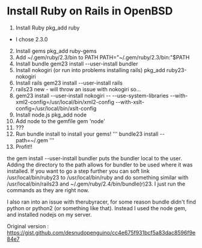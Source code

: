 # Install Ruby on Rails in OpenBSD
1. Install Ruby
pkg_add ruby
- I chose 2.3.0
2. Install gems
pkg_add ruby-gems
3. Add ~/.gem/ruby/2.3/bin to PATH 
PATH="~/.gem/ruby/2.3/bin:"$PATH
4. Install bundle
gem23 install --user-install bundler
5. Install nokogiri (or run into problems installing rails)
pkg_add ruby23-nokogiri
6. Install rails
gem23 install --user-install rails
7. rails23 new <projectname> - will throw an issue with nokogiri so...
8. gem23 install --user-install nokogiri -- --use-system-libraries --with-xml2-config=/usr/local/bin/xml2-config --with-xslt-config=/usr/local/bin/xslt-config
9. Install node.js
pkg_add node
10. Add node to the gemfile
gem 'node'
11. ???
12. Run bundle install to install your gems!
''' bundle23 install --path=~/.gem  '''
13. Profit!!

the gem install --user-install bundler puts the bundler local to the user. Adding the directory to the path allows for bundler to be used where it was installed. If you want to go a step further you can soft link /usr/local/bin/ruby23 to /usr/local/bin/ruby and do something similar with /usr/local/bin/rails23 and ~/.gem/ruby/2.4/bin/bundle(r)23. I just run the commands as they are right now.

I also ran into an issue with therubyracer, for some reason bundle didn't find python or python2 (or something like that). Instead I used the node gem, and installed nodejs on my server. 

Original version : https://gist.github.com/desnudopenguino/cc4e675f931bcf5a83dac8596f9e84e7
